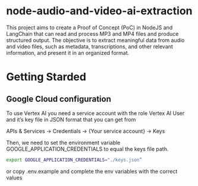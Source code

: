# node-audio-and-video-ai-extraction
This project aims to create a Proof of Concept (PoC) in NodeJS  and LangChain that can read and process MP3 and MP4 files and produce structured output. The objective is to extract meaningful data from audio and video files, such as metadata, transcriptions, and other relevant information, and present it in an organized format.

# Getting Starded

## Google Cloud configuration

To use Vertex AI you need a service account with the role Vertex AI User and it’s key file in JSON format that you can get from 

APIs & Services -> Credentials -> {Your service account} -> Keys

Then, we need to set the environment variable GOOGLE_APPLICATION_CREDENTIALS to equal the keys file path.

```bash
export GOOGLE_APPLICATION_CREDENTIALS="./keys.json”
```

or copy .env.example and complete the env variables with the correct values
